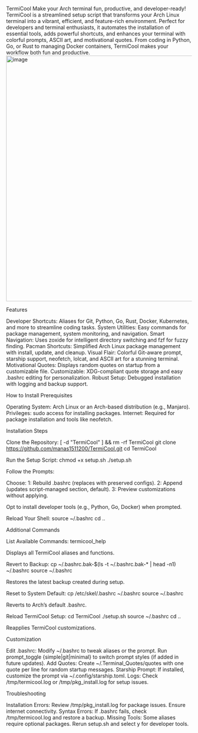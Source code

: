 TermiCool
Make your Arch terminal fun, productive, and developer-ready!
TermiCool is a streamlined setup script that transforms your Arch Linux terminal into a vibrant, efficient, and feature-rich environment. Perfect for developers and terminal enthusiasts, it automates the installation of essential tools, adds powerful shortcuts, and enhances your terminal with colorful prompts, ASCII art, and motivational quotes. From coding in Python, Go, or Rust to managing Docker containers, TermiCool makes your workflow both fun and productive.
<img width="1833" height="665" alt="image" src="https://github.com/user-attachments/assets/e1b0720e-b5d2-4b7a-befc-6317baa65bf0" />

Features

Developer Shortcuts: Aliases for Git, Python, Go, Rust, Docker, Kubernetes, and more to streamline coding tasks.
System Utilities: Easy commands for package management, system monitoring, and navigation.
Smart Navigation: Uses zoxide for intelligent directory switching and fzf for fuzzy finding.
Pacman Shortcuts: Simplified Arch Linux package management with install, update, and cleanup.
Visual Flair: Colorful Git-aware prompt, starship support, neofetch, lolcat, and ASCII art for a stunning terminal.
Motivational Quotes: Displays random quotes on startup from a customizable file.
Customizable: XDG-compliant quote storage and easy .bashrc editing for personalization.
Robust Setup: Debugged installation with logging and backup support.

How to Install
Prerequisites

Operating System: Arch Linux or an Arch-based distribution (e.g., Manjaro).
Privileges: sudo access for installing packages.
Internet: Required for package installation and tools like neofetch.

Installation Steps

Clone the Repository:
[ -d "TermiCool" ] && rm -rf TermiCool
git clone https://github.com/manas1511200/TermiCool.git
cd TermiCool


Run the Setup Script:
chmod +x setup.sh
./setup.sh


Follow the Prompts:

Choose:
1: Rebuild .bashrc (replaces with preserved configs).
2: Append (updates script-managed section, default).
3: Preview customizations without applying.


Opt to install developer tools (e.g., Python, Go, Docker) when prompted.


Reload Your Shell:
source ~/.bashrc
cd ..



Additional Commands

List Available Commands:
termicool_help

  Displays all TermiCool aliases and functions.

Revert to Backup:
cp ~/.bashrc.bak-$(ls -t ~/.bashrc.bak-* | head -n1) ~/.bashrc
source ~/.bashrc

  Restores the latest backup created during setup.

Reset to System Default:
cp /etc/skel/.bashrc ~/.bashrc
source ~/.bashrc

  Reverts to Arch’s default .bashrc.

Reload TermiCool Setup:
cd TermiCool
./setup.sh
source ~/.bashrc
cd ..

  Reapplies TermiCool customizations.


Customization

Edit .bashrc: Modify ~/.bashrc to tweak aliases or the prompt. Run prompt_toggle {simple|git|minimal} to switch prompt styles (if added in future updates).
Add Quotes: Create ~/.Terminal_Quotes/quotes with one quote per line for random startup messages.
Starship Prompt: If installed, customize the prompt via ~/.config/starship.toml.
Logs: Check /tmp/termicool.log or /tmp/pkg_install.log for setup issues.

Troubleshooting

Installation Errors: Review /tmp/pkg_install.log for package issues. Ensure internet connectivity.
Syntax Errors: If .bashrc fails, check /tmp/termicool.log and restore a backup.
Missing Tools: Some aliases require optional packages. Rerun setup.sh and select y for developer tools.
